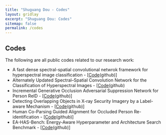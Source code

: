 ```yaml
---
title: "Shuguang Dou - Codes"
layout: gridlay
excerpt: "Shuguang Dou: Codes"
sitemap: false
permalink: /codes
---
```


## Codes

<p>The following are all public codes related to our research work:</p>

<ul>
<li>A fast dense spectral-spatial convolutional netwrok framework for hyperspectral image classification - [<a href="https://github.com/shuguang-52/FDSSC">Code</a>(github)]</li>
<li>Alternately Updated Spectral–Spatial Convolution Network for the Classification of Hyperspectral Images - [<a href="https://github.com/shuguang-52/AUSSC">Code</a>(github)</li>
<li>Incremental Generative Occlusion Adversarial Suppression Network for Person ReID - [<a href="https://github.com/Vill-Lab/2021-TIP-IGOAS">Code</a>(github)]</li>
<li>Detecting Overlapping Objects in X-ray Security Imagery by a Label-aware Mechanism - [<a href="https://github.com/Vill-Lab/2022-TIFS-CLCXray">Code</a>(github)]</li>
<li>Human Co-Parsing Guided Alignment for Occluded Person Re-identification  - [<a href="https://github.com/Vill-Lab/2022-TIP-HCGA">Code</a>(github)]</li>
<li>EA-HAS-Bench: Energy-Aware Hyperparameter and Architecture Search Benchmark - [<a href="https://github.com/microsoft/EA-HAS-Bench">Code</a>(github)]</li>
</ul>

<p>&nbsp;</p>
